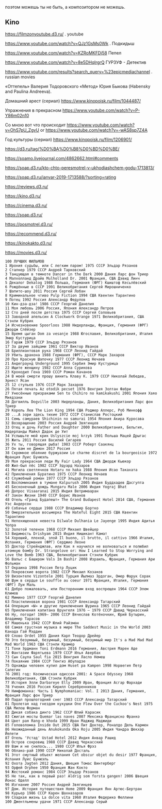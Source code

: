 поэтом можешь ты не быть, а композитором не можешь.

## Kino

<https://filmzonyoutube.d3.ru/> . youtube


<https://www.youtube.com/watch?v=QJz1GsMs0Wk> . Подкидыш

<https://www.youtube.com/watch?v=KZRoMKFDj58> Пепел

<https://www.youtube.com/watch?v=8e5DHqIrgrQ> ГУРЗУФ - Детектив

<https://www.youtube.com/results?search_query=%23epicmediachannel> . russian movies

«Оттепель» Валерия Тодоровского 
«Метод» Юрия Быкова (Habensky and Paulina Andreeva).

Домашний арест (сериал)
 <https://www.kinopoisk.ru/film/1044487/>

Упражнения в прекрасном
<https://www.youtube.com/watch?v=P-Y86m02n10>    

Со мною вот что происходит
<https://www.youtube.com/watch?v=OhS7pU_ZgvU>    or 
<https://www.youtube.com/watch?v=-wAS8sp7Z4A>

Год культуры (сериал)
<https://www.kinopoisk.ru/film/1206901/>


<https://d3.ru/tag/%D0%BA%D0%B8%D0%BD%D0%BE/>

<https://soamo.livejournal.com/4862662.html#comments>

<https://soap.d3.ru/kto-chto-peresmotrel-v-ukhodiashchem-godu-1713813/>

<https://soap.d3.ru/ianvar-2019-1713588/?sorting=rating>

<https://reviews.d3.ru/>

<https://kino.d3.ru/>

<https://cinema.d3.ru/>

<https://soap.d3.ru/>

<https://posmotrel.d3.ru/>

<https://recommend.d3.ru/>

<https://kinokakto.d3.ru/>

<https://movies.d3.ru/>

```
100 ЛУЧШИХ ФИЛЬМОВ  
1 Ирония судьбы, или С легким паром! 1975 СССР Эльдар Рязанов
2 Сталкер 1979 СССР Андрей Тарковский
3 Танцующая в темноте Dancer in the Dark 2000 Дания Ларс фон Триер
4 Малхолланд Драйв Mulholland Dr. 2001 Франция, США Дэвид Линч
5 Декалог Dekalog 1988 Польша, Германия (ФРГ) Кшиштоф Кесьлёвский
6 Рождённые в СССР 1991 Великобритания Сергей Мирошниченко
7 Шапито-шоу 2011 Россия Сергей Лобан
8 Криминальное чтиво Pulp Fiction 1994 США Квентин Тарантино
9 Потец 1992 Россия Александр Федулов
10 Кин-дза-дза! 1986 СССР Георгий Данелия
11 Моя любовь 2006 Россия, Япония Александр Петров
12 Сто дней после детства 1975 СССР Сергей Соловьев
13 Заводной апельсин A Clockwork Orange 1971 Великобритания, США Стэнли Кубрик
14 Исчезновение Spoorloos 1988 Нидерланды, Франция, Германия (ФРГ) Джордж Слёйзер
15 Время цыган Dom za vesanje 1988 Югославия, Великобритания, Италия Эмир Кустурица
16 Гараж 1979 СССР Эльдар Рязанов
17 За двумя зайцами 1961 СССР Виктор Иванов
18 Бриллиантовая рука 1968 СССР Леонид Гайдай
19 Убить дракона 1988 Германия (ФРГ), СССР Марк Захаров
20 Про Красную Шапочку 1977 СССР Леонид Нечаев
21 Андеграунд Underground 1995 Сербия Эмир Кустурица
22 Ищите женщину 1982 СССР Алла Сурикова
23 Крокодил Гена 1969 СССР Роман Качанов
24 В моей смерти прошу винить Клаву К. 1979 СССР Николай Лебедев, Эрнест Ясан
25 12 стульев 1976 СССР Марк Захаров
26 Пятая печать Az otodik pecset 1976 Венгрия Золтан Фабри
27 Унесённые призраками Sen to Chihiro no kamikakushi 2001 Япония Хаяо Миядзаки
28 Догвилль Dogville 2003 Нидерланды, Дания, Великобритания Ларс фон Триер
29 Король Лев The Lion King 1994 США Роджер Аллерс, Роб Минкофф
30 ...А зори здесь тихие 1972 СССР Станислав Ростоцкий
31 Семь самураев Shichinin no samurai 1954 Япония Акира Куросава
32 Возвращение 2003 Россия Андрей Звягинцев
33 Отец и дочь Father and Daughter 2000 Великобритания, Бельгия, Нидерланды Майкл Дадок де Уит
34 Услышьте мой крик Uslyszcie moj krzyk 1991 Польша Мацей Дрыгас
35 Жить 2011 Россия Василий Сигарев
36 Ух ты, говорящая рыба! 1983 СССР Роберт Саакянц
37 Он вам не Димон 2017 Россия
38 Скромное обаяние буржуазии Le charme discret de la bourgeoisie 1972 Франция Луис Бунюэль
39 Моя прекрасная леди My Fair Lady 1964 США Джордж Кьюкор
40 Жил-был пёс 1982 СССР Эдуард Назаров
41 Могила светлячков Hotaru no haka 1988 Япония Исао Такахата
42 Приключения Буратино 1975 СССР Леонид Нечаев
43 Служебный роман 1977 СССР Эльдар Рязанов
44 Воспоминания в тумане Kalpurush 2005 Индия Буддхадев Дасгупта
45 Бесконечный дождь Mungaru Male 2006 Индия Yograj Bhat
46 Допрос Visaaranai 2015 Индия Ветримааран
47 Закон Жизни 1940 СССР Борис Иванов
48 Отель «Гранд Будапешт» The Grand Budapest Hotel 2014 США, Германия Уэс Андерсон
49 Собачье сердце 1988 СССР Владимир Бортко
50 Омерзительная восьмерка The Hateful Eight 2015 США Квентин Тарантино
51 Непохищенная невеста Dilwale Dulhania Le Jayenge 1995 Индия Адитья Чопра
52 Золотой теленок 1968 СССР Михаил Швейцер
53 Видимость Drishyam 2015 Индия Нишикант Камат
54 Хороший, плохой, злой Il buono, il brutto, il cattivo 1966 Италия, Испания, Германия (ФРГ) Серджио Леоне
55 Доктор Стрейнджлав, или Как я научился не волноваться и полюбил атомную бомбу Dr. Strangelove or: How I Learned to Stop Worrying and Love the Bomb 1963 США, Великобритания Стэнли Кубрик
56 Вальс с Баширом Vals Im Bashir 2008 Израиль, Франция, Германия Ари Фольман
57 Окраина 1998 Россия Петр Луцик
58 Покровские ворота 1982 СССР Михаил Козаков
59 Визонтеле Vizontele 2001 Турция Йылмаз Эрдоган, Омер Фарук Сорак
60 Шум в сердце Le souffle au coeur 1971 Франция, Италия, Германия (ФРГ) Луи Маль
61 Добро пожаловать, или Посторонним вход воспрещен 1964 СССР Элем Климов
62 Мимино 1977 СССР Георгий Данелия
63 Пластилиновая ворона 1981 СССР Александр Татарский
64 Операция «Ы» и другие приключения Шурика 1965 СССР Леонид Гайдай
65 Приключения капитана Врунгеля 1976 – 1979 СССР Давид Черкасский
66 Ну, погоди! 1969– 2006 СССР Вячеслав Котёночкин, Юрий Бутырин, Владимир Тарасов
67 Машенька 1942 СССР Юлий Райзман
68 Самая грустная музыка в мире The Saddest Music in the World 2003 Канада Гай Мэддин
69 Слово Ordet 1955 Дания Карл Теодор Дрейер
70 Это безумный, безумный, безумный, безумный мир It's a Mad Mad Mad Mad World 1963 США Стэнли Крамер
71 Тони Эрдманн Toni Erdmann 2016 Германия, Австрия Марен Аде
72 Фантазии Фарятьева 1979 СССР Илья Авербах
73 Сын Саула Saul fia 2015 Венгрия Ласло Немеш
74 Покаяние 1984 СССР Тенгиз Абуладзе
75 Однажды человек купил дом Huset pa Kampen 1998 Норвегия Петр Сапегин
76 2001 год: Космическая одиссея 2001: A Space Odyssey 1968 Великобритания, США Стэнли Кубрик
77 История Элли Darbareye Elly 2009 Иран, Франция Асгар Фархади
78 Ученик 2016 Россия Кирилл Серебренников
79 Нимфоманка: Часть 1 Nymphomaniac: Vol. I 2013 Дания, Германия, Франция Ларс фон Триер
80 Падал прошлогодний снег 1983 СССР Александр Татарский
81 Пролетая над гнездом кукушки One Flew Over the Cuckoo's Nest 1975 США Милош Форман
82 Дикая собака динго 1962 СССР Юлий Карасик
83 Сжигая мосты Quemar las naves 2007 Мексика Франциско Франко
84 Цвет рая Rang-e khoda 1999 Иран Маджид Маджиди
85 Головоломка Inside Out 2015 США Пит Доктер, Роналдо Дель Кармен
86 Неожиданный день Anukokunda Oka Roju 2005 Индия Чандра Шекхар Йелети
87 Отель 'Устад' Ustad Hotel 2012 Индия Анвар Рашид
88 Остров сокровищ 1988 СССР Давид Черкасский
89 Вам и не снилось... 1980 СССР Илья Фрэз
90 Облако-рай 1990 СССР Николай Досталь
91 Этот смутный объект желания Cet obscur objet du desir 1977 Франция, Испания Луис Бунюэль
92 Охота Jagten 2012 Дания, Швеция Томас Винтерберг
93 Орфей Orphee 1950 Франция Жан Кокто
94 Жестокий романс 1984 СССР Эльдар Рязанов
95 Не так, как в первый раз! Aldrig som forsta gangen! 2006 Швеция Йонас Оделл
96 Изгнание 2007 Россия Андрей Звягинцев
97 Дом. История путешествия Home 2009 Франция Янн Артюс-Бертран
98 Курьер 1986 СССР Карен Шахназаров
99 Сладкая жизнь La dolce vita 1960 Италия Федерико Феллини
100 Джентльмены удачи 1971 СССР Александр Серый
```
